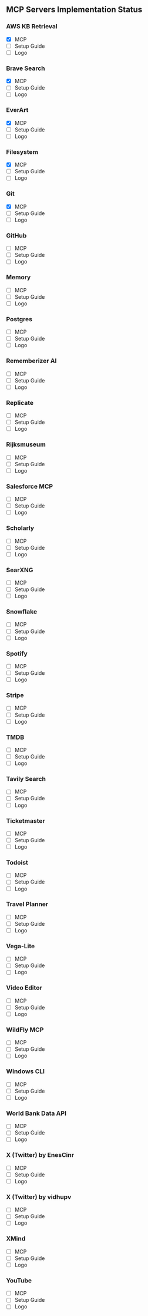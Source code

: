 ## MCP Servers Implementation Status

### AWS KB Retrieval
- [x] MCP
- [ ] Setup Guide
- [ ] Logo

### Brave Search
- [x] MCP
- [ ] Setup Guide
- [ ] Logo

### EverArt
- [x] MCP
- [ ] Setup Guide
- [ ] Logo

### Filesystem
- [x] MCP
- [ ] Setup Guide
- [ ] Logo

### Git
- [x] MCP
- [ ] Setup Guide
- [ ] Logo

### GitHub
- [ ] MCP
- [ ] Setup Guide
- [ ] Logo

### Memory
- [ ] MCP
- [ ] Setup Guide
- [ ] Logo

### Postgres
- [ ] MCP
- [ ] Setup Guide
- [ ] Logo

### Rememberizer AI
- [ ] MCP
- [ ] Setup Guide
- [ ] Logo

### Replicate
- [ ] MCP
- [ ] Setup Guide
- [ ] Logo

### Rijksmuseum
- [ ] MCP
- [ ] Setup Guide
- [ ] Logo

### Salesforce MCP
- [ ] MCP
- [ ] Setup Guide
- [ ] Logo

### Scholarly
- [ ] MCP
- [ ] Setup Guide
- [ ] Logo

### SearXNG
- [ ] MCP
- [ ] Setup Guide
- [ ] Logo

### Snowflake
- [ ] MCP
- [ ] Setup Guide
- [ ] Logo

### Spotify
- [ ] MCP
- [ ] Setup Guide
- [ ] Logo

### Stripe
- [ ] MCP
- [ ] Setup Guide
- [ ] Logo

### TMDB
- [ ] MCP
- [ ] Setup Guide
- [ ] Logo

### Tavily Search
- [ ] MCP
- [ ] Setup Guide
- [ ] Logo

### Ticketmaster
- [ ] MCP
- [ ] Setup Guide
- [ ] Logo

### Todoist
- [ ] MCP
- [ ] Setup Guide
- [ ] Logo

### Travel Planner
- [ ] MCP
- [ ] Setup Guide
- [ ] Logo

### Vega-Lite
- [ ] MCP
- [ ] Setup Guide
- [ ] Logo

### Video Editor
- [ ] MCP
- [ ] Setup Guide
- [ ] Logo

### WildFly MCP
- [ ] MCP
- [ ] Setup Guide
- [ ] Logo

### Windows CLI
- [ ] MCP
- [ ] Setup Guide
- [ ] Logo

### World Bank Data API
- [ ] MCP
- [ ] Setup Guide
- [ ] Logo

### X (Twitter) by EnesCinr
- [ ] MCP
- [ ] Setup Guide
- [ ] Logo

### X (Twitter) by vidhupv
- [ ] MCP
- [ ] Setup Guide
- [ ] Logo

### XMind
- [ ] MCP
- [ ] Setup Guide
- [ ] Logo

### YouTube
- [ ] MCP
- [ ] Setup Guide
- [ ] Logo 